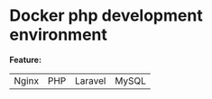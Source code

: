 # Docker php development environment

**Feature:**

|       |      |         |       |
| ----  | ---- | ----    | ----  |
| Nginx | PHP  | Laravel | MySQL |
